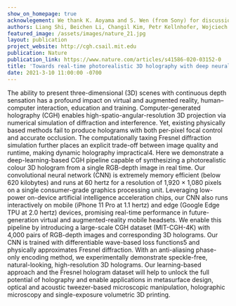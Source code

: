 ```yaml
---
show_on_homepage: true
acknowlegement: We thank K. Aoyama and S. Wen (from Sony) for discussions; J. Minor, T. Du, M. Foshey, L. Makatura, W. Shou and T. Erps from MIT for improving/editing the manuscript; R. White for the administration of the project; X. Ju for the design of iPhone demo; and P. Ma for providing an iPhone 11 Pro for the mobile demo. We acknowledge funding from Sony Research Award Program.
authors: Liang Shi, Beichen Li, Changil Kim, Petr Kellnhofer, Wojciech Matusik
featured_image: /assets/images/nature_21.jpg
layout: publication
project_website: http://cgh.csail.mit.edu
publication: Nature
publication_link: https://www.nature.com/articles/s41586-020-03152-0
title: 'Towards real-time photorealistic 3D holography with deep neural networks'
date: 2021-3-10 11:00:00 -0700
---
```


The ability to present three-dimensional (3D) scenes with continuous depth sensation has a profound impact on virtual and augmented reality, human–computer interaction, education and training. Computer-generated holography (CGH) enables high-spatio-angular-resolution 3D projection via numerical simulation of diffraction and interference. Yet, existing physically based methods fail to produce holograms with both per-pixel focal control and accurate occlusion. The computationally taxing Fresnel diffraction simulation further places an explicit trade-off between image quality and runtime, making dynamic holography impractical4. Here we demonstrate a deep-learning-based CGH pipeline capable of synthesizing a photorealistic colour 3D hologram from a single RGB-depth image in real time. Our convolutional neural network (CNN) is extremely memory efficient (below 620 kilobytes) and runs at 60 hertz for a resolution of 1,920 × 1,080 pixels on a single consumer-grade graphics processing unit. Leveraging low-power on-device artificial intelligence acceleration chips, our CNN also runs interactively on mobile (iPhone 11 Pro at 1.1 hertz) and edge (Google Edge TPU at 2.0 hertz) devices, promising real-time performance in future-generation virtual and augmented-reality mobile headsets. We enable this pipeline by introducing a large-scale CGH dataset (MIT-CGH-4K) with 4,000 pairs of RGB-depth images and corresponding 3D holograms. Our CNN is trained with differentiable wave-based loss functions5 and physically approximates Fresnel diffraction. With an anti-aliasing phase-only encoding method, we experimentally demonstrate speckle-free, natural-looking, high-resolution 3D holograms. Our learning-based approach and the Fresnel hologram dataset will help to unlock the full potential of holography and enable applications in metasurface design, optical and acoustic tweezer-based microscopic manipulation, holographic microscopy and single-exposure volumetric 3D printing.